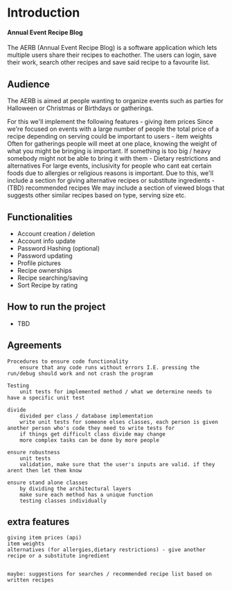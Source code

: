 
# Introduction
#### Annual Event Recipe Blog

The AERB (Annual Event Recipe Blog) is a software application which lets multiple users share their recipes to eachother. The users can login, save their work, search other recipes and save said recipe to a favourite list. 

## Audience

The AERB is aimed at people wanting to organize events such as parties for Halloween or Christmas or Birthdays or gatherings.


For this we'll implement the following features
    - giving item prices
        Since we're focused on events with a large number of people the total price of a recipe depending on serving could be important to users
    - item weights
        Often for gatherings people will meet at one place, knowing the weight of what you might be bringing is important. If something is too big / heavy somebody might not be able to bring it with them
    - Dietary restrictions and alternatives
        For large events, inclusivity for people who cant eat certain foods due to allergies or religious reasons is important. Due to this, we'll include a section for giving alternative recipes or substitute ingredients
    - (TBD) recommended recipes
        We may include a section of viewed blogs that suggests other similar recipes based on type, serving size etc.


## Functionalities

- Account creation / deletion
- Account info update
- Password Hashing (optional)
- Password updating
- Profile pictures
- Recipe ownerships
- Recipe searching/saving
- Sort Recipe by rating

## How to run the project

- TBD

## Agreements
    Procedures to ensure code functionality
        ensure that any code runs without errors I.E. pressing the run/debug should work and not crash the program
    
    Testing
        unit tests for implemented method / what we determine needs to have a specific unit test

    divide
        divided per class / database implementation
        write unit tests for someone elses classes, each person is given another person who's code they need to write tests for
        if things get difficult class divide may change
        more complex tasks can be done by more people

    ensure robustness
        unit tests
        validation, make sure that the user's inputs are valid. if they arent then let them know
    
    ensure stand alone classes
        by dividing the architectural layers
        make sure each method has a unique function
        testing classes individually

## extra features
    giving item prices (api)
    item weights
    alternatives (for allergies,dietary restrictions) - give another recipe or a substitute ingredient


    maybe: suggestions for searches / recommended recipe list based on written recipes



